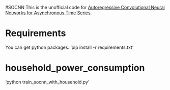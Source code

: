 #SOCNN
This is the unofficial code for [Autoregressive Convolutional Neural Networks for Asynchronous Time Series](https://arxiv.org/abs/1703.04122). 

# Requirements
You can get python packages.
‘pip install -r requirements.txt’

# household_power_consumption

‘python train_socnn_with_household.py’
